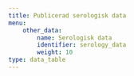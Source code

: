 ```yaml
---
title: Publicerad serologisk data
menu:
    other_data:
        name: Serologisk data
        identifier: serology_data
        weight: 10
type: data_table
---
```

